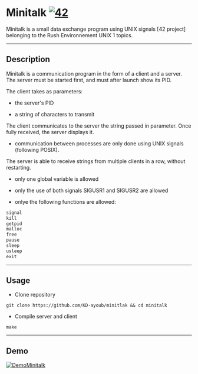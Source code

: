 # Minitalk [![42](https://i.imgur.com/9NXfcit.jpg)](i.imgur.com/9NXfcit.jpg)

Minitalk is a small data exchange program using UNIX signals [42 project] belonging to the Rush Environnement UNIX 1 topics.

---

## Description

Minitalk is a communication program in the form of a client and a server. The server must be started first, and must after launch show its PID.

The client takes as parameters:

- the server's PID

- a string of characters to transmit

The client communicates to the server the string passed in parameter. Once fully received, the server displays it.

- communication between processes are only done using UNIX signals (following POSIX).

The server is able to receive strings from multiple clients in a row, without restarting.

- only one global variable is allowed

- only the use of both signals SIGUSR1 and SIGUSR2 are allowed

- onlye the following functions are allowed:

```C
signal
kill
getpid
malloc
free
pause
sleep
usleep
exit
```

---

## Usage

- Clone repository

```shell=
git clone https://github.com/KD-ayoub/minitlak && cd minitalk
```

- Compile server and client

```shell=
make
```

---

## Demo

[![DemoMinitalk](https://i.imgur.com/vu1RyRc.gif)](i.imgur.com/vu1RyRc.gif)
